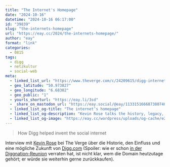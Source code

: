 ```yaml
---
title: "The Internet's Homepage"
date: "2024-10-16"
datetime: "2024-10-16 06:17:00"
id: "39839"
slug: "the-internets-homepage"
url: "https://eay.cc/2024/the-internets-homepage/"
author: "eay"
format: "link"
categories:
  - 0815
tags:
  - digg
  - netzkultur
  - social-web
meta:
  - linked_list_url: "https://www.theverge.com/c/24209615/digg-internet-web-2-homepage-2004-kevin-rose-interview"
  - geo_latitude: "50.973827"
  - geo_longitude: "6.68302"
  - geo_public: "1"
  - yourls_shorturl: "https://eay.li/3sd"
  - _share_on_mastodon_url: "https://eay.social/@eay/113315166687380740"
  - linked_list_og-title: "The internet’s homepage"
  - linked_list_og-description: "Kevin Rose talks the history, legacy, and maybe future of Digg."
  - linked_list_og-image: "https://eay.cc/wordpress/uploads/og-cache/e216262ed83563ec1e732538c7fe9458.webp"
---
```


> How Digg helped invent the social internet

Interview mit [Kevin Rose](https://www.kevinrose.com/) bei The Verge über die Historie, den Einfluss und eine mögliche Zukunft von [Digg.com](https://en.wikipedia.org/wiki/Digg) (Spoiler: wie er schon [in der Diggnation-Reunion](https://eay.cc/2024/diggnation-reunion/) verraten hat, ist nicht klar, wem die Domain heutzutage gehört; er würde sie weiterhin gerne zurückkaufen).
